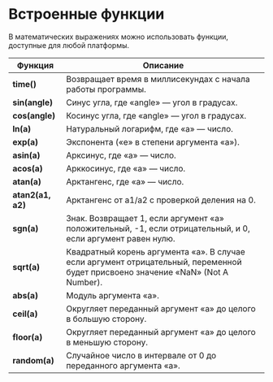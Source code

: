 # Встроенные функции

В математических выражениях можно использовать функции, доступные для любой платформы.

| Функция           | Описание                                                                                                                         |
| ----------------- | -------------------------------------------------------------------------------------------------------------------------------- |
| **time()**        | Возвращает время в миллисекундах с начала работы программы.                                                                      |
| **sin(angle)**    | Синус угла, где «angle» — угол в градусах.                                                                                       |
| **cos(angle)**    | Косинус угла, где «angle» — угол в градусах.                                                                                     |
| **ln(a)**         | Натуральный логарифм, где «a» — число.                                                                                           |
| **exp(a)**        | Экспонента («e» в степени аргумента «a»).                                                                                        |
| **asin(a)**       | Арксинус, где «a» — число.                                                                                                       |
| **acos(a)**       | Арккосинус, где «a» — число.                                                                                                     |
| **atan(a)**       | Арктангенс, где «a» — число.                                                                                                     |
| **atan2(a1, a2)** | Арктангенс от a1/a2 c проверкой деления на 0.                                                                                    |
| **sgn(a)**        | Знак. Возвращает 1, если аргумент «a» положительный, -1, если отрицательный, и 0, если аргумент равен нулю.                      |
| **sqrt(a)**       | Квадратный корень аргумента «a». В случае если аргумент отрицательный, переменной будет присвоено значение «NaN» (Not A Number). |
| **abs(a)**        | Модуль аргумента «a».                                                                                                            |
| **ceil(a)**       | Округляет переданный аргумент «a» до целого в большую сторону.                                                                   |
| **floor(a)**      | Округляет переданный аргумент «a» до целого в меньшую сторону.                                                                   |
| **random(a)**     | Случайное число в интервале от 0 до переданного аргумента «a».                                                                   |
